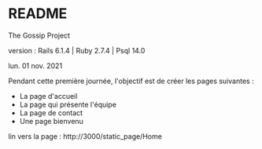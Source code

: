 # README

The Gossip Project

version : Rails 6.1.4 | Ruby 2.7.4 | Psql 14.0

lun. 01 nov. 2021 

Pendant cette première journée, l'objectif est de créer les pages suivantes :

   * La page d'accueil
   * La page qui présente l'équipe
   * La page de contact
   * Une page bienvenu

lin vers la page : http://3000/static_page/Home

